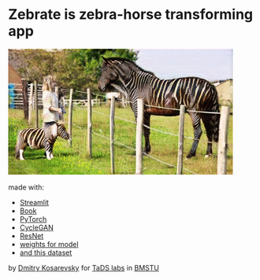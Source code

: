 # Zebrate is zebra-horse transforming app

![alt text](zebrate.png "Zebrate")

made with:
* [Streamlit](https://www.streamlit.io/)
* [Book](https://pytorch.org/assets/deep-learning/Deep-Learning-with-PyTorch.pdf)
* [PyTorch](https://pytorch.org/)
* [CycleGAN](https://github.com/keras-team/keras-io/blob/master/examples/generative/cyclegan.py)
* [ResNet](https://www.res.net/)
* [weights for model](https://github.com/deep-learning-with-pytorch/dlwpt-code/blob/master/data/p1ch2/horse2zebra_0.4.0.pth)
* [and this dataset](http://mng.bz/8pKP)

by [Dmitry Kosarevsky](https://github.com/dKosarevsky) for [TaDS labs](https://networking-labs.ru/) in [BMSTU](https://bmstu.ru)